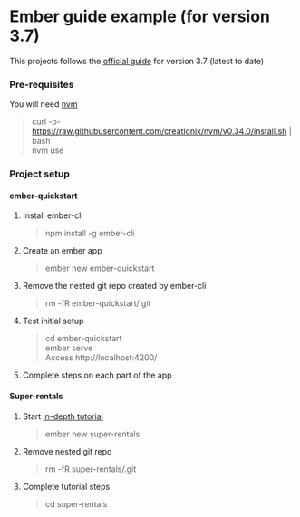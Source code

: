 # Ember guide example (for version 3.7)

This projects follows the [official guide](https://guides.emberjs.com/release/getting-started/quick-start/) for version 3.7 (latest to date)

### Pre-requisites
You will need [nvm](https://github.com/creationix/nvm)
> curl -o- https://raw.githubusercontent.com/creationix/nvm/v0.34.0/install.sh | bash  
> nvm use   

### Project setup 

#### ember-quickstart
1. Install ember-cli
   > npm install -g ember-cli   
2. Create an ember app
   > ember new ember-quickstart
3. Remove the nested git repo created by ember-cli
   > rm -fR ember-quickstart/.git
4. Test initial setup
   > cd ember-quickstart  
   > ember serve  
   Access http://localhost:4200/    
5. Complete steps on each part of the app


#### Super-rentals
1. Start [in-depth tutorial](https://guides.emberjs.com/release/tutorial/ember-cli/)
   > ember new super-rentals  
2. Remove nested git repo
   > rm -fR super-rentals/.git 
3. Complete tutorial steps
   > cd super-rentals   